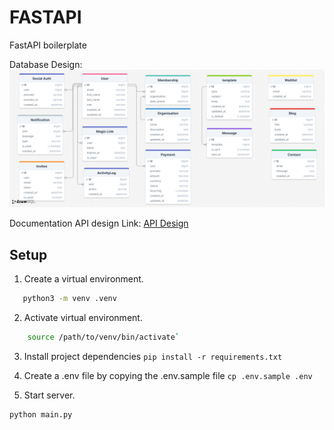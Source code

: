 # FASTAPI

FastAPI boilerplate

Database Design:
![Database Design](/api_design.png "api design")


Documentation API design Link:
[API Design](https://app.swaggerhub.com/apis-docs/AYOBAMIDELEEWETUGA/hng_boilerplate_python_fastapi_web/1.0.0)

## Setup

1. Create a virtual environment.

 ```sh
    python3 -m venv .venv
 ```

2. Activate virtual environment.

```sh
    source /path/to/venv/bin/activate`
```

3. Install project dependencies `pip install -r requirements.txt`
4. Create a .env file by copying the .env.sample file
`cp .env.sample .env`

5. Start server.

 ```sh
 python main.py
```

